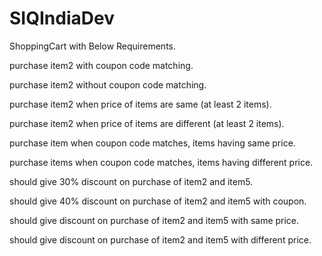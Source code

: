 # SIQIndiaDev

ShoppingCart with Below Requirements.

purchase item2 with coupon code matching. 

purchase item2 without coupon code matching. 

purchase item2 when price of items are same (at least 2 items).

purchase item2 when price of items are different (at least 2 items).

purchase item when coupon code matches, items having same price.

purchase items when coupon code matches, items having different price.

should give 30% discount on purchase of item2 and item5.

should give 40% discount on purchase of item2 and item5 with coupon.

should give discount on purchase of item2 and item5 with same price.

should give discount on purchase of item2 and item5 with different price.

